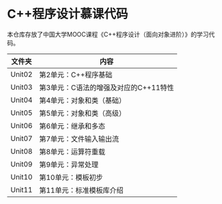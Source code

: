 # C++程序设计慕课代码

本仓库存放了中国大学MOOC课程《C++程序设计（面向对象进阶）》的学习代码。

| 文件夹 | 内容                                  |
| ------ | ------------------------------------- |
| Unit02 | 第2单元：C++程序基础                  |
| Unit03 | 第3单元：C语法的增强及对应的C++11特性 |
| Unit04 | 第4单元：对象和类（基础）             |
| Unit05 | 第5单元：对象和类（高级）             |
| Unit06 | 第6单元：继承和多态                   |
| Unit07 | 第7单元：文件输入输出流               |
| Unit08 | 第8单元：运算符重载                   |
| Unit09 | 第9单元：异常处理                     |
| Unit10 | 第10单元：模板初步                    |
| Unit11 | 第11单元：标准模板库介绍              |

